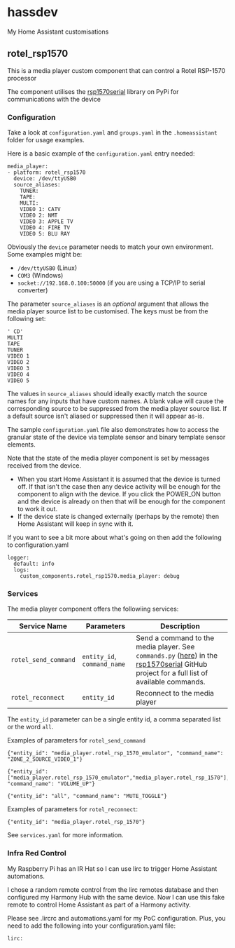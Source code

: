 # hassdev

My Home Assistant customisations

## rotel_rsp1570

This is a media player custom component that can control a Rotel RSP-1570 processor

The component utilises the [rsp1570serial](https://pypi.org/project/rsp1570serial-pp81381/) library on PyPi for communications with the device

### Configuration

Take a look at `configuration.yaml` and `groups.yaml` in the `.homeassistant` folder for usage examples.

Here is a basic example of the `configuration.yaml` entry needed:

```
media_player:
- platform: rotel_rsp1570
  device: /dev/ttyUSB0
  source_aliases:
    TUNER:
    TAPE:
    MULTI:
    VIDEO 1: CATV
    VIDEO 2: NMT
    VIDEO 3: APPLE TV
    VIDEO 4: FIRE TV
    VIDEO 5: BLU RAY
```

Obviously the `device` parameter needs to match your own environment.   Some examples might be:

* `/dev/ttyUSB0` (Linux)
* `COM3` (Windows)
* `socket://192.168.0.100:50000` (if you are using a TCP/IP to serial  converter)

The parameter `source_aliases` is an *optional* argument that allows the media player source list to be customised.   The keys must be from the following set:

```
' CD'
MULTI
TAPE
TUNER
VIDEO 1
VIDEO 2
VIDEO 3
VIDEO 4
VIDEO 5
```

The values in `source_aliases` should ideally exactly match the source names for any inputs that have custom names.   A blank value will cause the corresponding source to be suppressed from the media player source list.   If a default source isn't aliased or suppressed then it will appear as-is.

The sample `configuration.yaml` file also demonstrates how to access the granular state of the device via template sensor and binary template sensor elements.

Note that the state of the media player component is set by messages received from the device.
* When you start Home Assistant it is assumed that the device is turned off.  If that isn't the case then any device activity will be enough for the component to align with the device.  If you click the POWER_ON button and the device is already on then that will be enough for the component to work it out.
* If the device state is changed externally (perhaps by the remote) then Home Assistant will keep in sync with it.

If you want to see a bit more about what's going on then add the following to configuration.yaml

```
logger:
  default: info
  logs:
    custom_components.rotel_rsp1570.media_player: debug
```

### Services

The media player component offers the followiing services:

Service Name | Parameters | Description
-------------|------------|------------
`rotel_send_command`|`entity_id`, `command_name`|Send a command to the media player.   See `commands.py` ([here](https://github.com/pp81381/rsp1570serial/blob/master/rsp1570serial/commands.py)) in the [rsp1570serial](https://github.com/pp81381/rsp1570serial) GitHub project for a full list of available commands.
`rotel_reconnect`|`entity_id`|Reconnect to the media player

The `entity_id` parameter can be a single entity id, a comma separated list or the word `all`.

Examples of parameters for `rotel_send_command`
```
{"entity_id": "media_player.rotel_rsp_1570_emulator", "command_name": "ZONE_2_SOURCE_VIDEO_1"}

{"entity_id": ["media_player.rotel_rsp_1570_emulator","media_player.rotel_rsp_1570"], "command_name": "VOLUME_UP"}

{"entity_id": "all", "command_name": "MUTE_TOGGLE"}
```

Examples of parameters for `rotel_reconnect`:
```
{"entity_id": "media_player.rotel_rsp_1570"}
```

See `services.yaml` for more information.

### Infra Red Control

My Raspberry Pi has an IR Hat so I can use lirc to trigger Home Assistant automations.

I chose a random remote control from the lirc remotes database and then configured my Harmony Hub with the same device.   Now I can use this fake remote to control Home Assistant as part of a Harmony activity.

Please see .lircrc and automations.yaml for my PoC configuration.    Plus, you need to add the following into your configuration.yaml file:
```
lirc:
```

